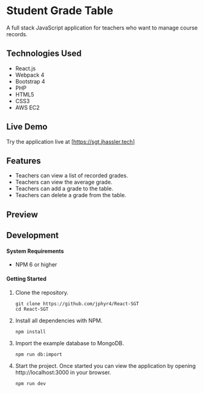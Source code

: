 # Student Grade Table

A full stack JavaScript application for teachers who want to manage course records.

## Technologies Used

- React.js
- Webpack 4
- Bootstrap 4
- PHP
- HTML5
- CSS3
- AWS EC2

## Live Demo

Try the application live at [https://sgt.jhassler.tech]

## Features

- Teachers can view a list of recorded grades.
- Teachers can view the average grade.
- Teachers can add a grade to the table.
- Teachers can delete a grade from the table.

## Preview

## Development

#### System Requirements

- NPM 6 or higher

#### Getting Started

1. Clone the repository.

    ```shell
    git clone https://github.com/jphyr4/React-SGT
    cd React-SGT
    ```

1. Install all dependencies with NPM.

    ```shell
    npm install
    ```

1. Import the example database to MongoDB.

    ```shell
    npm run db:import
    ```

1. Start the project. Once started you can view the application by opening http://localhost:3000 in your browser.

    ```shell
    npm run dev
    ```

